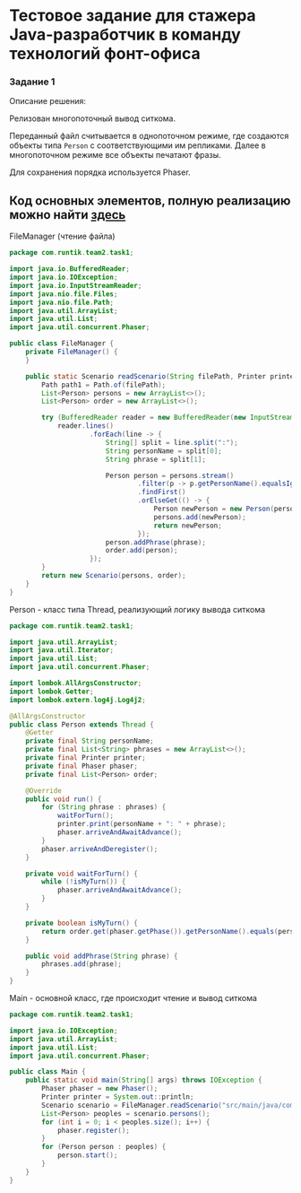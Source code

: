 # Тестовое задание для стажера Java-разработчик в команду технологий фонт-офиса

### Задание 1

Описание решения:

Релизован многопоточный вывод ситкома.

Переданный файл считывается в однопоточном режиме, 
где создаются объекты типа `Person` с соответствующими им репликами.
Далее в многопоточном режиме все объекты печатают фразы. 

Для сохранения порядка используется Phaser.

 Код основных элементов, полную реализацию можно найти [здесь](https://github.com/NastyaLush/AtonTestTask/tree/master/src/main/java/com/runtik/team2/task1)
 ---
FileManager (чтение файла)
```java
package com.runtik.team2.task1;

import java.io.BufferedReader;
import java.io.IOException;
import java.io.InputStreamReader;
import java.nio.file.Files;
import java.nio.file.Path;
import java.util.ArrayList;
import java.util.List;
import java.util.concurrent.Phaser;

public class FileManager {
    private FileManager() {
    }

    public static Scenario readScenario(String filePath, Printer printer, Phaser phaser) throws IOException {
        Path path1 = Path.of(filePath);
        List<Person> persons = new ArrayList<>();
        List<Person> order = new ArrayList<>();

        try (BufferedReader reader = new BufferedReader(new InputStreamReader(Files.newInputStream(path1)))) {
            reader.lines()
                    .forEach(line -> {
                        String[] split = line.split(":");
                        String personName = split[0];
                        String phrase = split[1];

                        Person person = persons.stream()
                                .filter(p -> p.getPersonName().equalsIgnoreCase(personName))
                                .findFirst()
                                .orElseGet(() -> {
                                    Person newPerson = new Person(personName, printer, phaser, order);
                                    persons.add(newPerson);
                                    return newPerson;
                                });
                        person.addPhrase(phrase);
                        order.add(person);
                    });
        }
        return new Scenario(persons, order);
    }
}
```

Person - класс типа Thread, реализующий логику вывода ситкома
```java
package com.runtik.team2.task1;

import java.util.ArrayList;
import java.util.Iterator;
import java.util.List;
import java.util.concurrent.Phaser;

import lombok.AllArgsConstructor;
import lombok.Getter;
import lombok.extern.log4j.Log4j2;

@AllArgsConstructor
public class Person extends Thread {
    @Getter
    private final String personName;
    private final List<String> phrases = new ArrayList<>();
    private final Printer printer;
    private final Phaser phaser;
    private final List<Person> order;

    @Override
    public void run() {
        for (String phrase : phrases) {
            waitForTurn();
            printer.print(personName + ": " + phrase);
            phaser.arriveAndAwaitAdvance();
        }
        phaser.arriveAndDeregister();
    }

    private void waitForTurn() {
        while (!isMyTurn()) {
            phaser.arriveAndAwaitAdvance();
        }
    }

    private boolean isMyTurn() {
        return order.get(phaser.getPhase()).getPersonName().equals(personName);
    }

    public void addPhrase(String phrase) {
        phrases.add(phrase);
    }
}
```
Main - основной класс, где происходит чтение и вывод ситкома
```java
package com.runtik.team2.task1;

import java.io.IOException;
import java.util.ArrayList;
import java.util.List;
import java.util.concurrent.Phaser;

public class Main {
    public static void main(String[] args) throws IOException {
        Phaser phaser = new Phaser();
        Printer printer = System.out::println;
        Scenario scenario = FileManager.readScenario("src/main/java/com/runtik/team2/task1/sitcom.txt", printer, phaser);
        List<Person> peoples = scenario.persons();
        for (int i = 0; i < peoples.size(); i++) {
            phaser.register();
        }
        for (Person person : peoples) {
            person.start();
        }
    }
}

```